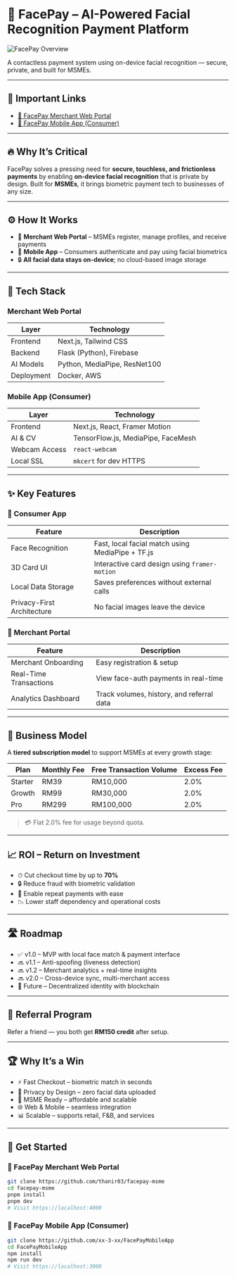 # 🧠 FacePay – AI-Powered Facial Recognition Payment Platform

![FacePay Overview](https://raw.githubusercontent.com/xx-3-xx/FacePayMobileApp/main/public/images/facePay.jpg)

A contactless payment system using on-device facial recognition — secure, private, and built for MSMEs.

---

## 🔗 Important Links

- [🛒 FacePay Merchant Web Portal](https://github.com/thanir03/facepay-msme)
- [📱 FacePay Mobile App (Consumer)](https://github.com/xx-3-xx/FacePayMobileApp)

---

## 🔥 Why It’s Critical

FacePay solves a pressing need for **secure, touchless, and frictionless payments** by enabling **on-device facial recognition** that is private by design. Built for **MSMEs**, it brings biometric payment tech to businesses of any size.

---

## ⚙️ How It Works

- 🧾 **Merchant Web Portal** – MSMEs register, manage profiles, and receive payments
- 📱 **Mobile App** – Consumers authenticate and pay using facial biometrics
- 🔒 **All facial data stays on-device**; no cloud-based image storage

---

## 🧱 Tech Stack

### Merchant Web Portal

| Layer         | Technology                              |
|---------------|------------------------------------------|
| Frontend      | Next.js, Tailwind CSS                    |
| Backend       | Flask (Python), Firebase                 |
| AI Models     | Python, MediaPipe, ResNet100             |
| Deployment    | Docker, AWS                              |

### Mobile App (Consumer)

| Layer         | Technology                              |
|---------------|------------------------------------------|
| Frontend      | Next.js, React, Framer Motion            |
| AI & CV       | TensorFlow.js, MediaPipe, FaceMesh       |
| Webcam Access | `react-webcam`                           |
| Local SSL     | `mkcert` for dev HTTPS                   |

---

## ✨ Key Features

### 📱 Consumer App

| Feature                    | Description                                          |
|----------------------------|------------------------------------------------------|
| Face Recognition           | Fast, local facial match using MediaPipe + TF.js    |
| 3D Card UI                 | Interactive card design using `framer-motion`       |
| Local Data Storage         | Saves preferences without external calls            |
| Privacy-First Architecture| No facial images leave the device                   |

### 🧾 Merchant Portal

| Feature                    | Description                                          |
|----------------------------|------------------------------------------------------|
| Merchant Onboarding        | Easy registration & setup                           |
| Real-Time Transactions     | View face-auth payments in real-time                |
| Analytics Dashboard        | Track volumes, history, and referral data           |

---

## 💼 Business Model

A **tiered subscription model** to support MSMEs at every growth stage:

| Plan    | Monthly Fee | Free Transaction Volume | Excess Fee |
|---------|-------------|--------------------------|------------|
| Starter | RM39        | RM10,000                 | 2.0%       |
| Growth  | RM99        | RM30,000                 | 2.0%       |
| Pro     | RM299       | RM100,000                | 2.0%       |

> 💳 Flat 2.0% fee for usage beyond quota.

---

## 📈 ROI – Return on Investment

- ⏱ Cut checkout time by up to **70%**
- 🔒 Reduce fraud with biometric validation
- 🧠 Enable repeat payments with ease
- 📉 Lower staff dependency and operational costs

---

## 🛣 Roadmap

- ✅ v1.0 – MVP with local face match & payment interface
- 🔜 v1.1 – Anti-spoofing (liveness detection)
- 🔜 v1.2 – Merchant analytics + real-time insights
- 🔜 v2.0 – Cross-device sync, multi-merchant access
- 🔐 Future – Decentralized identity with blockchain

---

## 🤝 Referral Program

Refer a friend — you both get **RM150 credit** after setup.

---

## 🏆 Why It’s a Win

- ⚡ Fast Checkout – biometric match in seconds
- 🔐 Privacy by Design – zero facial data uploaded
- 💸 MSME Ready – affordable and scalable
- 🌐 Web & Mobile – seamless integration
- 📊 Scalable – supports retail, F&B, and services

---

## 🚀 Get Started

### 🧾 FacePay Merchant Web Portal

```bash
git clone https://github.com/thanir03/facepay-msme
cd facepay-msme
pnpm install
pnpm dev
# Visit https://localhost:4000
```

### 📱 FacePay Mobile App (Consumer)

```bash
git clone https://github.com/xx-3-xx/FacePayMobileApp
cd FacePayMobileApp
npm install
npm run dev
# Visit https://localhost:3000
```

